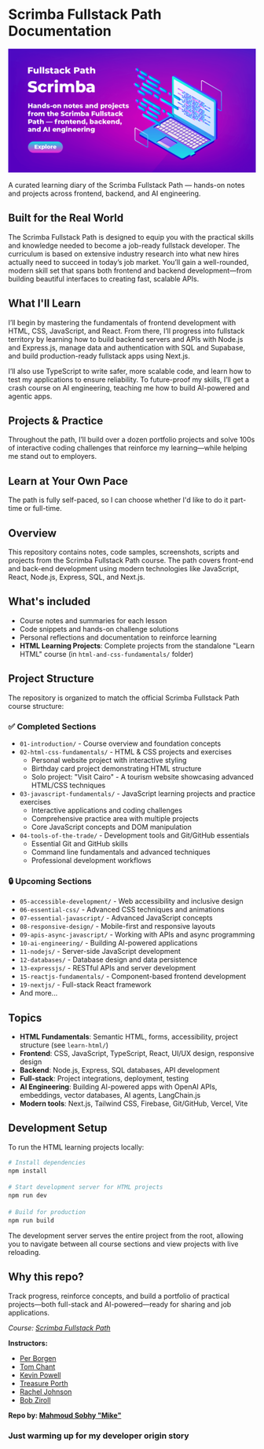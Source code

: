 # Scrimba Fullstack Path Documentation

[![Fullstack Path — Scrimba](images/github-social-preview-comp.png)](https://github.com/sobhy0101/fullstack-path-scrimba)

A curated learning diary of the Scrimba Fullstack Path — hands-on notes and projects across frontend, backend, and AI engineering.

## Built for the Real World

The Scrimba Fullstack Path is designed to equip you with the practical skills and knowledge needed to become a job-ready fullstack developer.
The curriculum is based on extensive industry research into what new hires actually need to succeed in today’s job market. You’ll gain a well-rounded, modern skill set that spans both frontend and backend development—from building beautiful interfaces to creating fast, scalable APIs.

## What I'll Learn

I’ll begin by mastering the fundamentals of frontend development with HTML, CSS, JavaScript, and React. From there, I’ll progress into fullstack territory by learning how to build backend servers and APIs with Node.js and Express.js, manage data and authentication with SQL and Supabase, and build production-ready fullstack apps using Next.js.

I’ll also use TypeScript to write safer, more scalable code, and learn how to test my applications to ensure reliability. To future-proof my skills, I’ll get a crash course on AI engineering, teaching me how to build AI-powered and agentic apps.

## Projects & Practice

Throughout the path, I’ll build over a dozen portfolio projects and solve 100s of interactive coding challenges that reinforce my learning—while helping me stand out to employers.

## Learn at Your Own Pace

The path is fully self-paced, so I can choose whether I'd like to do it part-time or full-time.

## Overview

This repository contains notes, code samples, screenshots, scripts and projects from the Scrimba Fullstack Path course. The path covers front-end and back-end development using modern technologies like JavaScript, React, Node.js, Express, SQL, and Next.js.

## What's included

- Course notes and summaries for each lesson
- Code snippets and hands-on challenge solutions
- Personal reflections and documentation to reinforce learning
- **HTML Learning Projects**: Complete projects from the standalone "Learn HTML" course (in `html-and-css-fundamentals/` folder)

## Project Structure

The repository is organized to match the official Scrimba Fullstack Path course structure:

### ✅ Completed Sections

- `01-introduction/` - Course overview and foundation concepts
- `02-html-css-fundamentals/` - HTML & CSS projects and exercises
  - Personal website project with interactive styling
  - Birthday card project demonstrating HTML structure
  - Solo project: "Visit Cairo" - A tourism website showcasing advanced HTML/CSS techniques
- `03-javascript-fundamentals/` - JavaScript learning projects and practice exercises
  - Interactive applications and coding challenges
  - Comprehensive practice area with multiple projects
  - Core JavaScript concepts and DOM manipulation
- `04-tools-of-the-trade/` - Development tools and Git/GitHub essentials
  - Essential Git and GitHub skills
  - Command line fundamentals and advanced techniques
  - Professional development workflows

### 🔒 Upcoming Sections

- `05-accessible-development/` - Web accessibility and inclusive design
- `06-essential-css/` - Advanced CSS techniques and animations
- `07-essential-javascript/` - Advanced JavaScript concepts
- `08-responsive-design/` - Mobile-first and responsive layouts
- `09-apis-async-javascript/` - Working with APIs and async programming
- `10-ai-engineering/` - Building AI-powered applications
- `11-nodejs/` - Server-side JavaScript development
- `12-databases/` - Database design and data persistence
- `13-expressjs/` - RESTful APIs and server development
- `15-reactjs-fundamentals/` - Component-based frontend development
- `19-nextjs/` - Full-stack React framework
- And more...

## Topics

- **HTML Fundamentals**: Semantic HTML, forms, accessibility, project structure (see `learn-html/`)
- **Frontend**: CSS, JavaScript, TypeScript, React, UI/UX design, responsive design
- **Backend**: Node.js, Express, SQL databases, API development
- **Full-stack**: Project integrations, deployment, testing
- **AI Engineering**: Building AI-powered apps with OpenAI APIs, embeddings, vector databases, AI agents, LangChain.js
- **Modern tools**: Next.js, Tailwind CSS, Firebase, Git/GitHub, Vercel, Vite

## Development Setup

To run the HTML learning projects locally:

```bash
# Install dependencies
npm install

# Start development server for HTML projects
npm run dev

# Build for production
npm run build
```

The development server serves the entire project from the root, allowing you to navigate between all course sections and view projects with live reloading.

## Why this repo?

Track progress, reinforce concepts, and build a portfolio of practical projects—both full-stack and AI-powered—ready for sharing and job applications.

*Course: [Scrimba Fullstack Path](https://scrimba.com/fullstack-path-c0fullstack)*

**Instructors:**

- [Per Borgen](https://scrimba.com/@perborgen)
- [Tom Chant](https://scrimba.com/@DoubleNemesis)
- [Kevin Powell](https://scrimba.com/@kevin-powell)
- [Treasure Porth](https://scrimba.com/@trezp)
- [Rachel Johnson](https://scrimba.com/@racheljohnson)
- [Bob Ziroll](https://scrimba.com/@bobziroll)

**Repo by: [Mahmoud Sobhy "Mike"](https://github.com/sobhy0101)**

### Just warming up for my developer origin story
